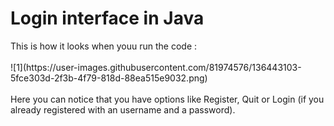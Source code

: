 <h1> Login interface in Java </h1>
This is how it looks when youu run the code :
<br></br>
![1](https://user-images.githubusercontent.com/81974576/136443103-5fce303d-2f3b-4f79-818d-88ea515e9032.png)
<br></br>
Here you can notice that you have options like Register, Quit or Login (if you already registered with an username and a password).
